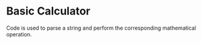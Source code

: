# Basic Calculator  
Code is used to parse a string and perform the corresponding mathematical operation.
